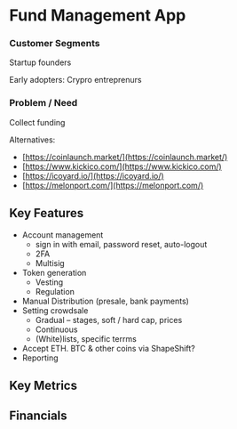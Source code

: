 # Fund Management App

### Customer Segments

Startup founders

Early adopters: Crypro entreprenurs

### Problem / Need

Collect funding

Alternatives: 

* [https://coinlaunch.market/](https://coinlaunch.market/)
* [https://www.kickico.com/](https://www.kickico.com/)
* [https://icoyard.io/](https://icoyard.io/)
* [https://melonport.com/](https://melonport.com/)

## Key Features

* Account management
  * sign in with email, password reset, auto-logout
  * 2FA
  * Multisig
* Token generation
  * Vesting
  * Regulation
* Manual Distribution \(presale, bank payments\)
* Setting crowdsale
  * Gradual – stages, soft / hard cap, prices
  * Continuous
  * \(White\)lists, specific terrms
* Accept ETH. BTC & other coins via ShapeShift?
* Reporting

## Key Metrics



## Financials

